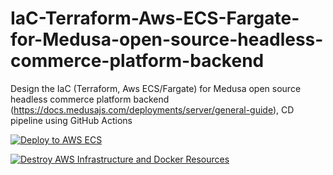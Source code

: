 # IaC-Terraform-Aws-ECS-Fargate-for-Medusa-open-source-headless-commerce-platform-backend


Design the IaC (Terraform, Aws ECS/Fargate) for Medusa open source headless commerce platform backend (https://docs.medusajs.com/deployments/server/general-guide), CD pipeline using GitHub Actions





[![Deploy to AWS ECS](https://github.com/Akhand6886/IaC-Terraform-Aws-ECS-Fargate-for-Medusa-open-source-headless-commerce-platform-backend/actions/workflows/deploy.yml/badge.svg)](https://github.com/Akhand6886/IaC-Terraform-Aws-ECS-Fargate-for-Medusa-open-source-headless-commerce-platform-backend/actions/workflows/deploy.yml)


[![Destroy AWS Infrastructure and Docker Resources](https://github.com/Akhand6886/IaC-Terraform-Aws-ECS-Fargate-for-Medusa-open-source-headless-commerce-platform-backend/actions/workflows/manual.yml/badge.svg)](https://github.com/Akhand6886/IaC-Terraform-Aws-ECS-Fargate-for-Medusa-open-source-headless-commerce-platform-backend/actions/workflows/manual.yml)
